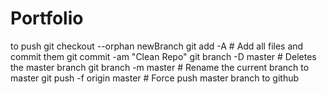 # Portfolio
to push 
git checkout --orphan newBranch
git add -A  # Add all files and commit them
git commit -am "Clean Repo"
git branch -D master  # Deletes the master branch
git branch -m master  # Rename the current branch to master
git push -f origin master  # Force push master branch to github
